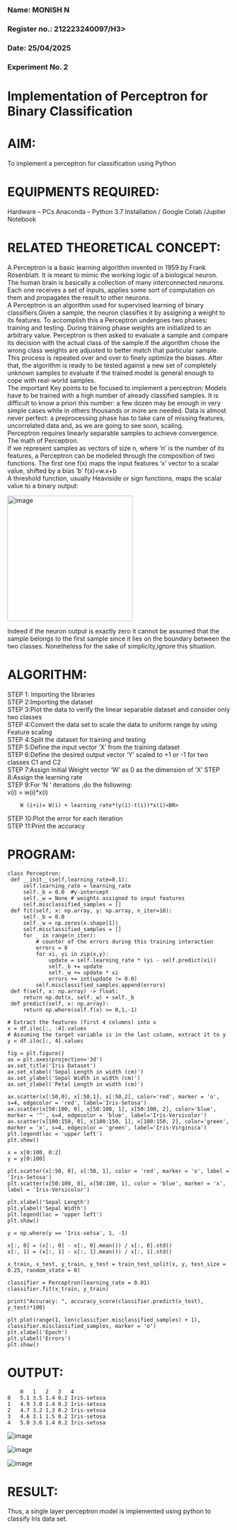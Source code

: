 <H3>Name: MONISH N</H3>
<H3>Register no.: 212223240097/H3>
<H3>Date: 25/04/2025</H3>
<H3>Experiment No. 2 </H3>

# Implementation of Perceptron for Binary Classification

# AIM:
To implement a perceptron for classification using Python<BR>

# EQUIPMENTS REQUIRED:
Hardware – PCs
Anaconda – Python 3.7 Installation / Google Colab /Jupiter Notebook

# RELATED THEORETICAL CONCEPT:
A Perceptron is a basic learning algorithm invented in 1959 by Frank Rosenblatt. It is meant to mimic the working logic of a biological neuron. The human brain is basically a collection of many interconnected neurons. Each one receives a set of inputs, applies some sort of computation on them and propagates the result to other neurons.<BR>
A Perceptron is an algorithm used for supervised learning of binary classifiers.Given a sample, the neuron classifies it by assigning a weight to its features. To accomplish this a Perceptron undergoes two phases: training and testing. During training phase weights are initialized to an arbitrary value. Perceptron is then asked to evaluate a sample and compare its decision with the actual class of the sample.If the algorithm chose the wrong class weights are adjusted to better match that particular sample. This process is repeated over and over to finely optimize the biases. After that, the algorithm is ready to be tested against a new set of completely unknown samples to evaluate if the trained model is general enough to cope with real-world samples.<BR>
The important Key points to be focused to implement a perceptron:
Models have to be trained with a high number of already classified samples. It is difficult to know a priori this number: a few dozen may be enough in very simple cases while in others thousands or more are needed.
Data is almost never perfect: a preprocessing phase has to take care of missing features, uncorrelated data and, as we are going to see soon, scaling.<BR>
Perceptron requires linearly separable samples to achieve convergence.
The math of Perceptron. <BR>
If we represent samples as vectors of size n, where ‘n’ is the number of its features, a Perceptron can be modeled through the composition of two functions. The first one f(x) maps the input features  ‘x’  vector to a scalar value, shifted by a bias ‘b’
f(x)=w.x+b
 <BR>
A threshold function, usually Heaviside or sign functions, maps the scalar value to a binary output:

 


<img width="283" alt="image" src="https://github.com/Lavanyajoyce/Ex-2--NN/assets/112920679/c6d2bd42-3ec1-42c1-8662-899fa450f483">


Indeed if the neuron output is exactly zero it cannot be assumed that the sample belongs to the first sample since it lies on the boundary between the two classes. Nonetheless for the sake of simplicity,ignore this situation.<BR>


# ALGORITHM:
STEP 1: Importing the libraries<BR>
STEP 2:Importing the dataset<BR>
STEP 3:Plot the data to verify the linear separable dataset and consider only two classes<BR>
STEP 4:Convert the data set to scale the data to uniform range by using Feature scaling<BR>
STEP 4:Split the dataset for training and testing<BR>
STEP 5:Define the input vector ‘X’ from the training dataset<BR>
STEP 6:Define the desired output vector ‘Y’ scaled to +1 or -1 for two classes C1 and C2<BR>
STEP 7:Assign Initial Weight vector ‘W’ as 0 as the dimension of ‘X’
STEP 8:Assign the learning rate<BR>
STEP 9:For ‘N ‘ iterations ,do the following:<BR>
        v(i) = w(i)*x(i)<BR>
         
        W (i+i)= W(i) + learning_rate*(y(i)-t(i))*x(i)<BR>
STEP 10:Plot the error for each iteration <BR>
STEP 11:Print the accuracy<BR>
# PROGRAM:
```
class Perceptron:
 def __init__(self,learning_rate=0.1):
     self.learning_rate = learning_rate
     self._b = 0.0  #y-intercept
     self._w = None # weights assigned to input features
     self.misclassified_samples = []
 def fit(self, x: np.array, y: np.array, n_iter=10):
     self._b = 0.0
     self._w = np.zeros(x.shape[1])
     self.misclassified_samples = []
     for _ in range(n_iter):
         # counter of the errors during this training interaction
         errors = 0
         for xi, yi in zip(x,y):
             update = self.learning_rate * (yi - self.predict(xi))
             self._b += update
             self._w += update * xi
             errors += int(update != 0.0)
         self.misclassified_samples.append(errors)
 def f(self, x: np.array) -> float:
     return np.dot(x, self._w) + self._b
 def predict(self, x: np.array):
     return np.where(self.f(x) >= 0,1,-1)
```
```
# Extract the features (first 4 columns) into x
x = df.iloc[:, :4].values
# Assuming the target variable is in the last column, extract it to y
y = df.iloc[:, 4].values

fig = plt.figure()
ax = plt.axes(projection='3d')
ax.set_title('Iris Dataset')
ax.set_xlabel('Sepal Length in width (cm)')
ax.set_ylabel('Sepal Width in width (cm)')
ax.set_zlabel('Petal Length in width (cm)')

ax.scatter(x[:50,0], x[:50,1], x[:50,2], color='red', marker = 'o', s=4, edgecolor = 'red', label='Iris-Setosa')
ax.scatter(x[50:100, 0], x[50:100, 1], x[50:100, 2], color='blue', marker = '^', s=4, edgecolor = 'blue', label='Iris-Versicolor')
ax.scatter(x[100:150, 0], x[100:150, 1], x[100:150, 2], color='green', marker = 'x', s=4, edgecolor = 'green', label='Iris-Virginica')
plt.legend(loc = 'upper left')
plt.show()
```
```
x = x[0:100, 0:2]
y = y[0:100]

plt.scatter(x[:50, 0], x[:50, 1], color = 'red', marker = 'o', label = 'Iris-Setosa')
plt.scatter(x[50:100, 0], x[50:100, 1], color = 'blue', marker = 'x', label = 'Iris-Versicolor')

plt.xlabel('Sepal Length')
plt.ylabel('Sepal Width')
plt.legend(loc = 'upper left')
plt.show()
```
```
y = np.where(y == 'Iris-setsa', 1, -1)

x[:, 0] = (x[:, 0] - x[:, 0].mean()) / x[:, 0].std()
x[:, 1] = (x[:, 1] - x[:, 1].mean()) / x[:, 1].std()

x_train, x_test, y_train, y_test = train_test_split(x, y, test_size = 0.25, random_state = 0)

classifier = Perceptron(learning_rate = 0.01)
classifier.fit(x_train, y_train)

print("Accuracy: ", accuracy_score(classifier.predict(x_test), y_test)*100)

plt.plot(range(1, len(classifier.misclassified_samples) + 1), classifier.misclassified_samples, marker = 'o')
plt.xlabel('Epoch')
plt.ylabel('Errors')
plt.show()
```
# OUTPUT:
```
	0	1	2	3	4
0	5.1	3.5	1.4	0.2	Iris-setosa
1	4.9	3.0	1.4	0.2	Iris-setosa
2	4.7	3.2	1.3	0.2	Iris-setosa
3	4.6	3.1	1.5	0.2	Iris-setosa
4	5.0	3.6	1.4	0.2	Iris-setosa
```
![image](https://github.com/user-attachments/assets/354876a3-7142-46ac-ad96-3ad2740df0a2)

![image](https://github.com/user-attachments/assets/edc84898-c6f6-45ee-9a63-f30816122123)

![image](https://github.com/user-attachments/assets/69cedf8e-884b-48ee-801f-44a9112d4a77)


# RESULT:
 Thus, a single layer perceptron model is implemented using python to classify Iris data set.

 
